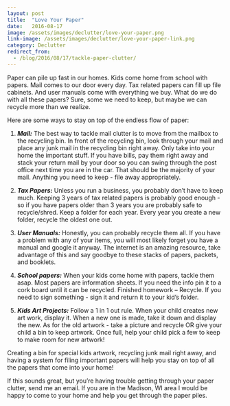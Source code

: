 ```yaml
---
layout: post
title:  "Love Your Paper"
date:   2016-08-17
image: /assets/images/declutter/love-your-paper.png
link-image: /assets/images/declutter/love-your-paper-link.png
category: Declutter
redirect_from:
  - /blog/2016/08/17/tackle-paper-clutter/
---
```


Paper can pile up fast in our homes. Kids come home from school with papers. Mail comes to our door every day. Tax related papers can fill up file cabinets. And user manuals come with everything we buy. What do we do with all these papers? Sure, some we need to keep, but maybe we can recycle more than we realize.

Here are some ways to stay on top of the endless flow of paper:

1. ___Mail:___ The best way to tackle mail clutter is to move from the mailbox to the recycling bin. In front of the recycling bin, look through your mail and place any junk mail in the recycling bin right away. Only take into your home the important stuff. If you have bills, pay them right away and stack your return mail by your door so you can swing through the post office next time you are in the car. That should be the majority of your mail. Anything you need to keep - file away appropriately.

2. ___Tax Papers:___ Unless you run a business, you probably don’t have to keep much. Keeping 3 years of tax related papers is probably good enough - so if you have papers older than 3 years you are probably safe to recycle/shred. Keep a folder for each year. Every year you create a new folder, recycle the oldest one out.

3. ___User Manuals:___  Honestly, you can probably recycle them all. If you have a problem with any of your items, you will most likely forget you have a manual and google it anyway. The internet is an amazing resource, take advantage of this and say goodbye to these stacks of papers, packets, and booklets.

4. ___School papers:___ When your kids come home with papers, tackle them asap. Most papers are information sheets. If you need the info pin it to a cork board until it can be recycled. Finished homework – Recycle. If you need to sign something - sign it and return it to your kid’s folder.

5. ___Kids Art Projects:___ Follow a 1 in 1 out rule. When your child creates new art work, display it. When a new one is made, take it down and display the new. As for the old artwork - take a picture and recycle OR give your child a bin to keep artwork. Once full, help your child pick a few to keep to make room for new artwork!

Creating a bin for special kids artwork, recycling junk mail right away, and having a system for filing important papers will help you stay on top of all the papers that come into your home!

<p class="call-to-action">If this sounds great, but you’re having trouble getting through your paper clutter, send me an email. If you are in the Madison, WI area I would be happy to come to your home and help you get through the paper piles.</p>
